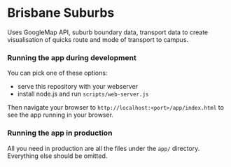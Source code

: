 # Brisbane Suburbs

Uses GoogleMap API, suburb boundary data, transport data to create visualisation of quicks route and mode of transport to campus.


### Running the app during development

You can pick one of these options:

* serve this repository with your webserver
* install node.js and run `scripts/web-server.js`

Then navigate your browser to `http://localhost:<port>/app/index.html` to see the app running in
your browser.


### Running the app in production

All you need in production are all the files under the `app/` directory.
Everything else should be omitted.
